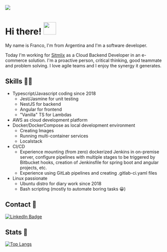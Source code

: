 ![](https://komarev.com/ghpvc/?username=GalloaFranco&style=flat-square)

# Hi there! <img src="https://media.giphy.com/media/hvRJCLFzcasrR4ia7z/giphy.gif" width="40px"/>
My name is Franco, I'm from Argentina and I'm a software developer.

Today I'm working for [Sitmlix](https://simtlix.com/) as a Cloud Backend Developer in an e-commerce solution. I'm a proactive person, critical thinking, good teammate and problem solving. I love agile teams and I enjoy the synergy it generates.

## **Skills** 💪🏻

- Typescript/Javascript coding since 2018
    - Jest/Jasmine for unit testing
    - NestJS for backend
    - Angular for frontend
    - "Vanilla" TS for Lambdas
- AWS as cloud development platform
- Docker/DockerCompose  as local development environment
    - Creating Images
    - Running multi-container services
    - Localstack
- CI/CD
    - Experience mounting (from zero) dockerized Jenkins in on-premise server,
      configure pipelines with multiple stages to be triggered by Bitbucket hooks,
      creation of Jenkinsfile for spring boot and angular projects, etc.
    - Experience using GitLab pipelines and creating .gitlab-ci.yaml files
 - Linux passionate
    - Ubuntu distro for diary work since 2018
    - Bash scripting (mostly to automate boring tasks 😀)
   
   

## **Contact** 📘

<a href="https://www.linkedin.com/in/franco-antonio-gallo/">
    <img src="https://img.shields.io/badge/LinkedIn-blue?style=for-the-badge&logo=linkedin&logoColor=white" alt="LinkedIn Badge"/>
</a>

## **Stats** 🧐

[![Top Langs](https://github-readme-stats.vercel.app/api/top-langs/?username=galloafranco&layout=compact&theme=vision-friendly-dark)](https://github.com/anuraghazra/github-readme-stats)
